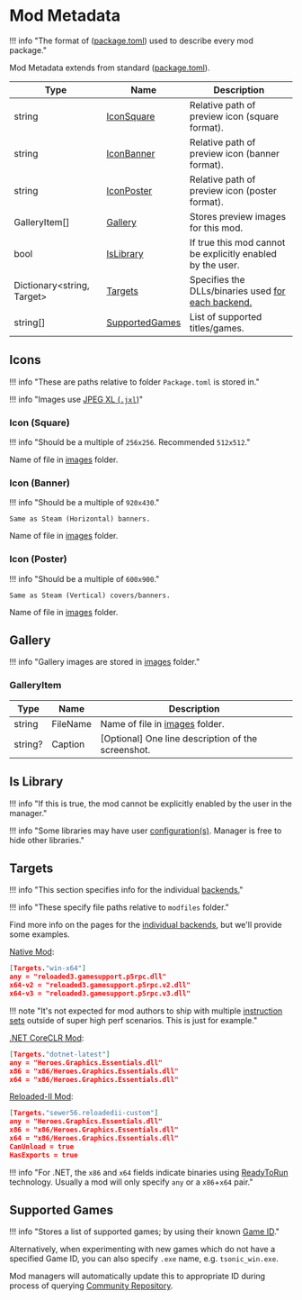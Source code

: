 ﻿# Mod Metadata

!!! info "The format of ([package.toml][package-toml]) used to describe every mod package."

Mod Metadata extends from standard ([package.toml][package-toml]).

| Type                             | Name                               | Description                                                   |
| -------------------------------- | ---------------------------------- | ------------------------------------------------------------- |
| string                           | [IconSquare](#icon-square)         | Relative path of preview icon (square format).                |
| string                           | [IconBanner](#icon-banner)         | Relative path of preview icon (banner format).                |
| string                           | [IconPoster](#icon-poster)         | Relative path of preview icon (poster format).                |
| GalleryItem[]                    | [Gallery](#gallery)                | Stores preview images for this mod.                           |
| bool                             | [IsLibrary](#is-library)           | If true this mod cannot be explicitly enabled by the user.    |
| Dictionary&lt;string, Target&gt; | [Targets](#targets)                | Specifies the DLLs/binaries used [for each backend.][backend] |
| string[]                         | [SupportedGames](#supported-games) | List of supported titles/games.                               |

## Icons

!!! info "These are paths relative to folder `Package.toml` is stored in."

!!! info "Images use [JPEG XL (`.jxl`)][images]"

### Icon (Square)

!!! info "Should be a multiple of `256x256`. Recommended `512x512`."

Name of file in [images][package-images] folder.

### Icon (Banner)

!!! info "Should be a multiple of `920x430`."

    Same as Steam (Horizontal) banners.

Name of file in [images][package-images] folder.

### Icon (Poster)

!!! info "Should be a multiple of `600x900`."

    Same as Steam (Vertical) covers/banners.

Name of file in [images][package-images] folder.

## Gallery

!!! info "Gallery images are stored in [images][package-images] folder."

### GalleryItem

| Type    | Name     | Description                                        |
| ------- | -------- | -------------------------------------------------- |
| string  | FileName | Name of file in [images][package-images] folder.   |
| string? | Caption  | [Optional] One line description of the screenshot. |

## Is Library

!!! info "If this is true, the mod cannot be explicitly enabled by the user in the manager."

!!! info "Some libraries may have user [configuration(s)][mod-configurations]. Manager is free to hide other libraries."

## Targets

!!! info "This section specifies info for the individual [backends.][backend]"

!!! info "These specify file paths relative to `modfiles` folder."

Find more info on the pages for the [individual backends][backend], but we'll provide some examples.

[Native Mod][native-backend]:
```json
[Targets."win-x64"]
any = "reloaded3.gamesupport.p5rpc.dll"
x64-v2 = "reloaded3.gamesupport.p5rpc.v2.dll"
x64-v3 = "reloaded3.gamesupport.p5rpc.v3.dll"
```

!!! note "It's not expected for mod authors to ship with multiple [instruction sets][instruction-sets] outside of super high perf scenarios. This is just for example."

[.NET CoreCLR Mod][coreclr-backend]:

```json
[Targets."dotnet-latest"]
any = "Heroes.Graphics.Essentials.dll"
x86 = "x86/Heroes.Graphics.Essentials.dll"
x64 = "x86/Heroes.Graphics.Essentials.dll"
```

[Reloaded-II Mod][reloaded2-backend]:

```json
[Targets."sewer56.reloadedii-custom"]
any = "Heroes.Graphics.Essentials.dll"
x86 = "x86/Heroes.Graphics.Essentials.dll"
x64 = "x86/Heroes.Graphics.Essentials.dll"
CanUnload = true
HasExports = true
```

!!! info "For .NET, the `x86` and `x64` fields indicate binaries using [ReadyToRun][ready-to-run] technology. Usually a mod will only specify `any` or a `x86`+`x64` pair."

## Supported Games

!!! info "Stores a list of supported games; by using their known [Game ID][game-id]."

Alternatively, when experimenting with new games which do not have a specified Game ID, you can also specify `.exe` name, e.g. `tsonic_win.exe`.

Mod managers will automatically update this to appropriate ID during process of querying [Community Repository][community-repository].

<!-- Links -->
[backend]: ../../../Loader/Backends/About.md
[community-repository]: ../../../Services/Community-Repository.md
[coreclr-backend]: ../../../Loader/Backends/CoreCLR.md
[game-id]: ../../Storage/Games/About.md#id
[instruction-sets]: ../../../Loader/Backends/Native.md#instruction-sets
[mod-configurations]: ./Mod-Configurations.md
[native-backend]: ../../../Loader/Backends/Native.md
[package-toml]: ../Package-Metadata.md
[package-images]: ../About.md#images
[ready-to-run]: ../../../Loader/Backends/CoreCLR.md#ready-to-run
[reloaded2-backend]: ../../../Loader/Backends/CoreCLR.md#reloaded-ii
[images]: ../../../Common/Images.md